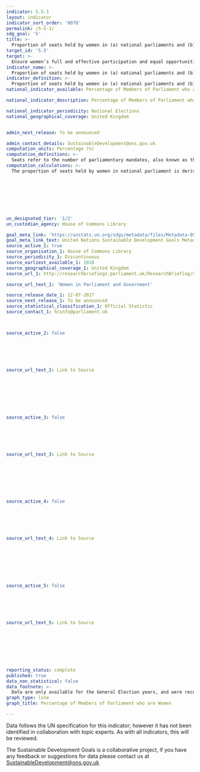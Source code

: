 ```yaml
---
indicator: 5.5.1
layout: indicator
indicator_sort_order: '0070'
permalink: /5-5-1/
sdg_goal: '5'
title: >-
  Proportion of seats held by women in (a) national parliaments and (b) local governments
target_id: '5.5'
target: >-
  Ensure women’s full and effective participation and equal opportunities for leadership at all levels of decision-making in political, economic and public life
indicator_name: >-
  Proportion of seats held by women in (a) national parliaments and (b) local governments
indicator_definition: >-
  Proportion of seats held by women in (a) national parliaments and (b) local governments
national_indicator_available: Percentage of Members of Parliament who are Women

national_indicator_description: Percentage of Members of Parliament who are Women

national_indicator_periodicity: National Elections
national_geographical_coverage: United Kingdom


admin_next_release: To be announced

admin_contact_details: SustainableDevelopment@ons.gov.uk
computation_units: Percentage (%)
computation_definitions: >-
  Seats refer to the number of parliamentary mandates, also known as the number of members of parliament. Seats are usually won by members in general parliamentary elections. Seats may also be filled by nomination, appointment, indirect election, rotation of members and by-election.
computation_calculations: >-
  The proportion of seats held by women in national parliament is derived by dividing the total number of seats occupied by women by the total number of seats in parliament. There is no weighting or normalising of statistics.








un_designated_tier: '1/2'
un_custodian_agency: House of Commons Library

goal_meta_link: 'https://unstats.un.org/sdgs/metadata/files/Metadata-05-05-01.pdf'
goal_meta_link_text: United Nations Sustainable Development Goals Metadata (PDF 4.0 MB)
source_active_1: true
source_organisation_1: House of Commons Library
source_periodicity_1: Discontinuous
source_earliest_available_1: 1918
source_geographical_coverage_1: United Kingdom
source_url_1: http://researchbriefings.parliament.uk/ResearchBriefing/Summary/SN01250

source_url_text_1: 'Women in Parliament and Government'

source_release_date_1: 12-07-2017
source_next_release_1: To be announced
source_statistical_classification_1: Official Statistic 
source_contact_1: hcinfo@parliament.uk



source_active_2: false






source_url_text_2: Link to Source








source_active_3: false






source_url_text_3: Link to Source








source_active_4: false






source_url_text_4: Link to Source








source_active_5: false






source_url_text_5: Link to Source








reporting_status: complete
published: true
data_non_statistical: false
data_footnote: >-
  Data are only available for the General Election years, and were recorded in June 2001, May 2005, May 2010 and July 2017
graph_type: line
graph_title: Percentage of Members of Parliament who are Women

---
```

Data follows the UN specification for this indicator; however it has not been identified in collaboration with topic experts. As with all indicators, this will be reviewed.
  
The Sustainable Development Goals is a collaborative project, if you have any feedback or suggestions for data please contact us at <SustainableDevelopment@ons.gov.uk>


